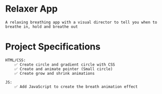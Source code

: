 # Relaxer App

    A relaxing breathing app with a visual director to tell you when to breathe in, hold and breathe out

# Project Specifications

    HTML/CSS:
        ✅ Create circle and gradient circle with CSS
        ✅ Create and animate pointer (Small circle)
        ✅ Create grow and shrink animations

    JS:
        ✅ Add JavaScript to create the breath animation effect
